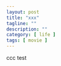 ```yaml
---
layout: post
title: "xxx"
tagline: ""
description: ""
category: [ life ]
tags: [ movie ]
---
```


ccc test